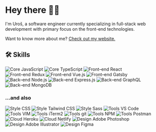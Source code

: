 # Hey there 👋🏻

I'm Uroš, a software engineer currently specializing in full-stack web development with primary focus on the front-end technologies.

Want to know more about me? [Check out my website.]([https://unesic.dev](https://portfolio-six-kappa-58.vercel.app/))

## 🛠 Skills

<picture>
  <source media="(prefers-color-scheme: light)" srcset="https://img.shields.io/badge/Core-JavaScript-informational?style=flat&logo=JavaScript&logoColor=0586C7&labelColor=E9EFFB&color=D5E0F6" />
  <source media="(prefers-color-scheme: dark)" srcset="https://img.shields.io/badge/Core-JavaScript-informational?style=flat&logo=JavaScript&logoColor=00EAD0&labelColor=121721&color=1F2C47" />
  <img alt="Core JavaScript" src="https://img.shields.io/badge/Core-JavaScript-informational?style=flat&logo=JavaScript&logoColor=00EAD0&labelColor=121721&color=1F2C47" />
</picture>
<picture>
  <source media="(prefers-color-scheme: light)" srcset="https://img.shields.io/badge/Core-TypeScript-informational?style=flat&logo=TypeScript&logoColor=0586C7&labelColor=E9EFFB&color=D5E0F6" />
  <source media="(prefers-color-scheme: dark)" srcset="https://img.shields.io/badge/Core-TypeScript-informational?style=flat&logo=TypeScript&logoColor=00EAD0&labelColor=121721&color=1F2C47" />
  <img alt="Core TypeScript" src="https://img.shields.io/badge/Core-TypeScript-informational?style=flat&logo=TypeScript&logoColor=00EAD0&labelColor=121721&color=1F2C47" />
</picture>
<picture>
  <source media="(prefers-color-scheme: light)" srcset="https://img.shields.io/badge/Front–end-React-informational?style=flat&logo=React&logoColor=0586C7&labelColor=E9EFFB&color=D5E0F6" />
  <source media="(prefers-color-scheme: dark)" srcset="https://img.shields.io/badge/Front–end-React-informational?style=flat&logo=React&logoColor=00EAD0&labelColor=121721&color=1F2C47" />
  <img alt="Front–end React" src="https://img.shields.io/badge/Front–end-React-informational?style=flat&logo=React&logoColor=00EAD0&labelColor=121721&color=1F2C47" />
</picture>
<picture>
  <source media="(prefers-color-scheme: light)" srcset="https://img.shields.io/badge/Front–end-Redux-informational?style=flat&logo=Redux&logoColor=0586C7&labelColor=E9EFFB&color=D5E0F6" />
  <source media="(prefers-color-scheme: dark)" srcset="https://img.shields.io/badge/Front–end-Redux-informational?style=flat&logo=Redux&logoColor=00EAD0&labelColor=121721&color=1F2C47" />
  <img alt="Front–end Redux" src="https://img.shields.io/badge/Front–end-Redux-informational?style=flat&logo=Redux&logoColor=00EAD0&labelColor=121721&color=1F2C47" />
</picture>
<picture>
  <source media="(prefers-color-scheme: light)" srcset="https://img.shields.io/badge/Front–end-Vue.js-informational?style=flat&logo=Vue.js&logoColor=0586C7&labelColor=E9EFFB&color=D5E0F6" />
  <source media="(prefers-color-scheme: dark)" srcset="https://img.shields.io/badge/Front–end-Vue.js-informational?style=flat&logo=Vue.js&logoColor=00EAD0&labelColor=121721&color=1F2C47" />
  <img alt="Front–end Vue.js" src="https://img.shields.io/badge/Front–end-Vue.js-informational?style=flat&logo=Vue.js&logoColor=00EAD0&labelColor=121721&color=1F2C47" />
</picture>
<picture>
  <source media="(prefers-color-scheme: light)" srcset="https://img.shields.io/badge/Front–end-Gatsby-informational?style=flat&logo=Gatsby&logoColor=0586C7&labelColor=E9EFFB&color=D5E0F6" />
  <source media="(prefers-color-scheme: dark)" srcset="https://img.shields.io/badge/Front–end-Gatsby-informational?style=flat&logo=Gatsby&logoColor=00EAD0&labelColor=121721&color=1F2C47" />
  <img alt="Front–end Gatsby" src="https://img.shields.io/badge/Front–end-Gatsby-informational?style=flat&logo=Gatsby&logoColor=00EAD0&labelColor=121721&color=1F2C47" />
</picture>
<picture>
  <source media="(prefers-color-scheme: light)" srcset="https://img.shields.io/badge/Back–end-Node.js-informational?style=flat&logo=Node.js&logoColor=0586C7&labelColor=E9EFFB&color=D5E0F6" />
  <source media="(prefers-color-scheme: dark)" srcset="https://img.shields.io/badge/Back–end-Node.js-informational?style=flat&logo=Node.js&logoColor=00EAD0&labelColor=121721&color=1F2C47" />
  <img alt="Back–end Node.js" src="https://img.shields.io/badge/Back–end-Node.js-informational?style=flat&logo=Node.js&logoColor=00EAD0&labelColor=121721&color=1F2C47" />
</picture>
<picture>
  <source media="(prefers-color-scheme: light)" srcset="https://img.shields.io/badge/Back–end-Express.js-informational?style=flat&logo=Express&logoColor=0586C7&labelColor=E9EFFB&color=D5E0F6" />
  <source media="(prefers-color-scheme: dark)" srcset="https://img.shields.io/badge/Back–end-Express.js-informational?style=flat&logo=Express&logoColor=00EAD0&labelColor=121721&color=1F2C47" />
  <img alt="Back–end Express.js" src="https://img.shields.io/badge/Back–end-Express.js-informational?style=flat&logo=Express&logoColor=00EAD0&labelColor=121721&color=1F2C47" />
</picture>
<picture>
  <source media="(prefers-color-scheme: light)" srcset="https://img.shields.io/badge/Back–end-GraphQL-informational?style=flat&logo=GraphQL&logoColor=0586C7&labelColor=E9EFFB&color=D5E0F6" />
  <source media="(prefers-color-scheme: dark)" srcset="https://img.shields.io/badge/Back–end-GraphQL-informational?style=flat&logo=GraphQL&logoColor=00EAD0&labelColor=121721&color=1F2C47" />
  <img alt="Back–end GraphQL" src="https://img.shields.io/badge/Back–end-GraphQL-informational?style=flat&logo=GraphQL&logoColor=00EAD0&labelColor=121721&color=1F2C47" />
</picture>
<picture>
  <source media="(prefers-color-scheme: light)" srcset="https://img.shields.io/badge/Back–end-MongoDB-informational?style=flat&logo=MongoDB&logoColor=0586C7&labelColor=E9EFFB&color=D5E0F6" />
  <source media="(prefers-color-scheme: dark)" srcset="https://img.shields.io/badge/Back–end-MongoDB-informational?style=flat&logo=MongoDB&logoColor=00EAD0&labelColor=121721&color=1F2C47" />
  <img alt="Back–end MongoDB" src="https://img.shields.io/badge/Back–end-MongoDB-informational?style=flat&logo=MongoDB&logoColor=00EAD0&labelColor=121721&color=1F2C47" />
</picture>


### ...and also

<picture>
  <source media="(prefers-color-scheme: light)" srcset="https://img.shields.io/badge/Style-CSS-informational?style=flat&logo=css3&logoColor=0586C7&labelColor=E9EFFB&color=D5E0F6" />
  <source media="(prefers-color-scheme: dark)" srcset="https://img.shields.io/badge/Style-CSS-informational?style=flat&logo=css3&logoColor=00EAD0&labelColor=121721&color=1F2C47" />
  <img alt="Style CSS" src="https://img.shields.io/badge/Style-CSS-informational?style=flat&logo=css3&logoColor=00EAD0&labelColor=121721&color=1F2C47" />
</picture>
<picture>
  <source media="(prefers-color-scheme: light)" srcset="https://img.shields.io/badge/Style-Tailwind_CSS-informational?style=flat&logo=Tailwind-CSS&logoColor=0586C7&labelColor=E9EFFB&color=D5E0F6" />
  <source media="(prefers-color-scheme: dark)" srcset="https://img.shields.io/badge/Style-Tailwind_CSS-informational?style=flat&logo=Tailwind-CSS&logoColor=00EAD0&labelColor=121721&color=1F2C47" />
  <img alt="Style Tailwind CSS" src="https://img.shields.io/badge/Style-Tailwind_CSS-informational?style=flat&logo=Tailwind-CSS&logoColor=00EAD0&labelColor=121721&color=1F2C47" />
</picture>
<picture>
  <source media="(prefers-color-scheme: light)" srcset="https://img.shields.io/badge/Style-Sass-informational?style=flat&logo=Sass&logoColor=0586C7&labelColor=E9EFFB&color=D5E0F6" />
  <source media="(prefers-color-scheme: dark)" srcset="https://img.shields.io/badge/Style-Sass-informational?style=flat&logo=Sass&logoColor=00EAD0&labelColor=121721&color=1F2C47" />
  <img alt="Style Sass" src="https://img.shields.io/badge/Style-Sass-informational?style=flat&logo=Sass&logoColor=00EAD0&labelColor=121721&color=1F2C47" />
</picture>
<picture>
  <source media="(prefers-color-scheme: light)" srcset="https://img.shields.io/badge/Tools-VS_Code-informational?style=flat&logo=Visual-Studio-Code&logoColor=0586C7&labelColor=E9EFFB&color=D5E0F6" />
  <source media="(prefers-color-scheme: dark)" srcset="https://img.shields.io/badge/Tools-VS_Code-informational?style=flat&logo=Visual-Studio-Code&logoColor=00EAD0&labelColor=121721&color=1F2C47" />
  <img alt="Tools VS Code" src="https://img.shields.io/badge/Tools-VS_Code-informational?style=flat&logo=Visual-Studio-Code&logoColor=00EAD0&labelColor=121721&color=1F2C47" />
</picture>
<picture>
  <source media="(prefers-color-scheme: light)" srcset="https://img.shields.io/badge/Tools-VIM-informational?style=flat&logo=VIM&logoColor=0586C7&labelColor=E9EFFB&color=D5E0F6" />
  <source media="(prefers-color-scheme: dark)" srcset="https://img.shields.io/badge/Tools-VIM-informational?style=flat&logo=VIM&logoColor=00EAD0&labelColor=121721&color=1F2C47" />
  <img alt="Tools VIM" src="https://img.shields.io/badge/Tools-VIM-informational?style=flat&logo=VIM&logoColor=00EAD0&labelColor=121721&color=1F2C47" />
</picture>
<picture>
  <source media="(prefers-color-scheme: light)" srcset="https://img.shields.io/badge/Tools-iTerm2-informational?style=flat&logo=iTerm2&logoColor=0586C7&labelColor=E9EFFB&color=D5E0F6" />
  <source media="(prefers-color-scheme: dark)" srcset="https://img.shields.io/badge/Tools-iTerm2-informational?style=flat&logo=iTerm2&logoColor=00EAD0&labelColor=121721&color=1F2C47" />
  <img alt="Tools iTerm2" src="https://img.shields.io/badge/Tools-iTerm2-informational?style=flat&logo=iTerm2&logoColor=00EAD0&labelColor=121721&color=1F2C47" />
</picture>
<picture>
  <source media="(prefers-color-scheme: light)" srcset="https://img.shields.io/badge/Tools-git-informational?style=flat&logo=git&logoColor=0586C7&labelColor=E9EFFB&color=D5E0F6" />
  <source media="(prefers-color-scheme: dark)" srcset="https://img.shields.io/badge/Tools-git-informational?style=flat&logo=git&logoColor=00EAD0&labelColor=121721&color=1F2C47" />
  <img alt="Tools git" src="https://img.shields.io/badge/Tools-git-informational?style=flat&logo=git&logoColor=00EAD0&labelColor=121721&color=1F2C47" />
</picture>
<picture>
  <source media="(prefers-color-scheme: light)" srcset="https://img.shields.io/badge/Tools-NPM-informational?style=flat&logo=npm&logoColor=0586C7&labelColor=E9EFFB&color=D5E0F6" />
  <source media="(prefers-color-scheme: dark)" srcset="https://img.shields.io/badge/Tools-NPM-informational?style=flat&logo=npm&logoColor=00EAD0&labelColor=121721&color=1F2C47" />
  <img alt="Tools NPM" src="https://img.shields.io/badge/Tools-NPM-informational?style=flat&logo=npm&logoColor=00EAD0&labelColor=121721&color=1F2C47" />
</picture>
<picture>
  <source media="(prefers-color-scheme: light)" srcset="https://img.shields.io/badge/Tools-Postman-informational?style=flat&logo=Postman&logoColor=0586C7&labelColor=E9EFFB&color=D5E0F6" />
  <source media="(prefers-color-scheme: dark)" srcset="https://img.shields.io/badge/Tools-Postman-informational?style=flat&logo=Postman&logoColor=00EAD0&labelColor=121721&color=1F2C47" />
  <img alt="Tools Postman" src="https://img.shields.io/badge/Tools-Postman-informational?style=flat&logo=Postman&logoColor=00EAD0&labelColor=121721&color=1F2C47" />
</picture>
<picture>
  <source media="(prefers-color-scheme: light)" srcset="https://img.shields.io/badge/Cloud-Heroku-informational?style=flat&logo=heroku&logoColor=0586C7&labelColor=E9EFFB&color=D5E0F6" />
  <source media="(prefers-color-scheme: dark)" srcset="https://img.shields.io/badge/Cloud-Heroku-informational?style=flat&logo=heroku&logoColor=00EAD0&labelColor=121721&color=1F2C47" />
  <img alt="Cloud Heroku" src="https://img.shields.io/badge/Cloud-Heroku-informational?style=flat&logo=heroku&logoColor=00EAD0&labelColor=121721&color=1F2C47" />
</picture>
<picture>
  <source media="(prefers-color-scheme: light)" srcset="https://img.shields.io/badge/Cloud-Netlify-informational?style=flat&logo=netlify&logoColor=0586C7&labelColor=E9EFFB&color=D5E0F6" />
  <source media="(prefers-color-scheme: dark)" srcset="https://img.shields.io/badge/Cloud-Netlify-informational?style=flat&logo=netlify&logoColor=00EAD0&labelColor=121721&color=1F2C47" />
  <img alt="Cloud Netlify" src="https://img.shields.io/badge/Cloud-Netlify-informational?style=flat&logo=netlify&logoColor=00EAD0&labelColor=121721&color=1F2C47" />
</picture>
<picture>
  <source media="(prefers-color-scheme: light)" srcset="https://img.shields.io/badge/Design-Adobe_Photoshop-informational?style=flat&logo=Adobe-Photoshop&logoColor=0586C7&labelColor=E9EFFB&color=D5E0F6" />
  <source media="(prefers-color-scheme: dark)" srcset="https://img.shields.io/badge/Design-Adobe_Photoshop-informational?style=flat&logo=Adobe-Photoshop&logoColor=00EAD0&labelColor=121721&color=1F2C47" />
  <img alt="Design Adobe Photoshop" src="https://img.shields.io/badge/Design-Adobe_Photoshop-informational?style=flat&logo=Adobe-Photoshop&logoColor=00EAD0&labelColor=121721&color=1F2C47" />
</picture>
<picture>
  <source media="(prefers-color-scheme: light)" srcset="https://img.shields.io/badge/Design-Adobe_Illustrator-informational?style=flat&logo=Adobe-Illustrator&logoColor=0586C7&labelColor=E9EFFB&color=D5E0F6" />
  <source media="(prefers-color-scheme: dark)" srcset="https://img.shields.io/badge/Design-Adobe_Illustrator-informational?style=flat&logo=Adobe-Illustrator&logoColor=00EAD0&labelColor=121721&color=1F2C47" />
  <img alt="Design Adobe Illustrator" src="https://img.shields.io/badge/Design-Adobe_Illustrator-informational?style=flat&logo=Adobe-Illustrator&logoColor=00EAD0&labelColor=121721&color=1F2C47" />
</picture>
<picture>
  <source media="(prefers-color-scheme: light)" srcset="https://img.shields.io/badge/Design-Figma-informational?style=flat&logo=Figma&logoColor=0586C7&labelColor=E9EFFB&color=D5E0F6" />
  <source media="(prefers-color-scheme: dark)" srcset="https://img.shields.io/badge/Design-Figma-informational?style=flat&logo=Figma&logoColor=00EAD0&labelColor=121721&color=1F2C47" />
  <img alt="Design Figma" src="https://img.shields.io/badge/Design-Figma-informational?style=flat&logo=Figma&logoColor=00EAD0&labelColor=121721&color=1F2C47" />
</picture>
